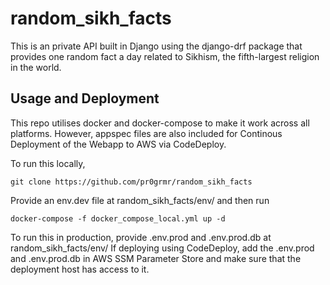 # random_sikh_facts
This is an private API built in Django using the django-drf package that provides one random fact a day related to Sikhism, the fifth-largest religion in the world. 

## Usage and Deployment
This repo utilises docker and docker-compose to make it work across all platforms. However, appspec files are also included for Continous Deployment of the Webapp to AWS via CodeDeploy. 

To run this locally,

`git clone https://github.com/pr0grmr/random_sikh_facts`

Provide an env.dev file at random_sikh_facts/env/ and then run

`docker-compose -f docker_compose_local.yml up -d`

To run this in production, provide .env.prod and .env.prod.db at random_sikh_facts/env/
If deploying using CodeDeploy, add the .env.prod and .env.prod.db in AWS SSM Parameter Store and make sure that the deployment host has access to it.  

